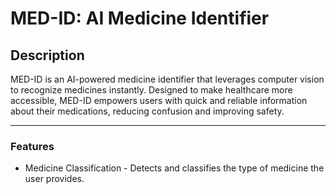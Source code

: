# MED-ID: AI Medicine Identifier

## Description
MED-ID is an AI-powered medicine identifier that leverages computer vision to recognize medicines instantly. Designed to make healthcare more accessible, MED-ID empowers users with quick and reliable information about their medications, reducing confusion and improving safety.

---

### Features
- Medicine Classification - Detects and classifies the type of medicine the user provides.